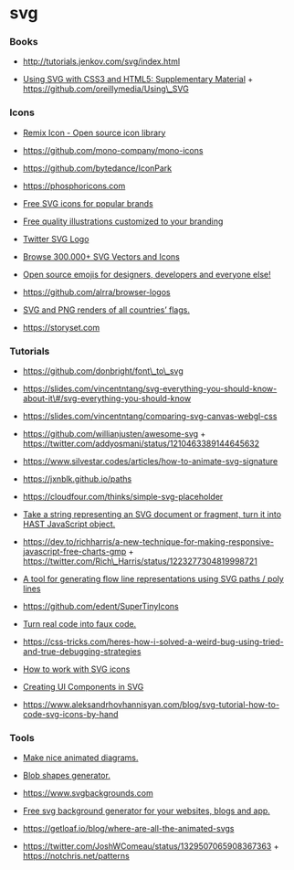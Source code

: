 # svg

### Books

- http://tutorials.jenkov.com/svg/index.html

<!-- -->

- [Using SVG with CSS3 and HTML5: Supplementary Material](https://oreillymedia.github.io/Using_SVG/index.html) + https://github.com/oreillymedia/Using\_SVG

### Icons

- [Remix Icon - Open source icon library](https://remixicon.com/)

<!-- -->

- https://github.com/mono-company/mono-icons

<!-- -->

- https://github.com/bytedance/IconPark

<!-- -->

- https://phosphoricons.com

<!-- -->

- [Free SVG icons for popular brands](http://simpleicons.org/)

<!-- -->

- [Free quality illustrations customized to your branding](https://2.flexiple.com/scale/all-illustrations)

<!-- -->

- [Twitter SVG Logo](https://gist.github.com/mbostock/3094619)

<!-- -->

- [Browse 300.000+ SVG Vectors and Icons](https://www.svgrepo.com/)

<!-- -->

- [Open source emojis for designers, developers and everyone else!](https://github.com/hfg-gmuend/openmoji)

<!-- -->

- https://github.com/alrra/browser-logos

<!-- -->

- [SVG and PNG renders of all countries’ flags.](https://github.com/hampusborgos/country-flags)

<!-- -->

- https://storyset.com

### Tutorials

- https://github.com/donbright/font\_to\_svg

<!-- -->

- https://slides.com/vincentntang/svg-everything-you-should-know-about-it\#/svg-everything-you-should-know

<!-- -->

- https://slides.com/vincentntang/comparing-svg-canvas-webgl-css

<!-- -->

- https://github.com/willianjusten/awesome-svg + https://twitter.com/addyosmani/status/1210463389144645632

<!-- -->

- https://www.silvestar.codes/articles/how-to-animate-svg-signature

<!-- -->

- https://jxnblk.github.io/paths

<!-- -->

- https://cloudfour.com/thinks/simple-svg-placeholder

<!-- -->

- [Take a string representing an SVG document or fragment, turn it into HAST JavaScript object.](https://github.com/Rich-Harris/svg-parser)

<!-- -->

- https://dev.to/richharris/a-new-technique-for-making-responsive-javascript-free-charts-gmp + https://twitter.com/Rich\_Harris/status/1223277304819998721

<!-- -->

- [A tool for generating flow line representations using SVG paths / poly lines](https://github.com/msurguy/flow-lines)

<!-- -->

- https://github.com/edent/SuperTinyIcons

<!-- -->

- [Turn real code into faux code.](https://github.com/knutsynstad/faux-code-generator)

<!-- -->

- https://css-tricks.com/heres-how-i-solved-a-weird-bug-using-tried-and-true-debugging-strategies

<!-- -->

- [How to work with SVG icons](https://fvsch.com/svg-icons)

<!-- -->

- [Creating UI Components in SVG](https://twitter.com/sarah_edo/status/1331251022715445248)

<!-- -->

- https://www.aleksandrhovhannisyan.com/blog/svg-tutorial-how-to-code-svg-icons-by-hand

### Tools

- [Make nice animated diagrams.](https://twitter.com/jlongster/status/1247530020928499714)

<!-- -->

- [Blob shapes generator.](https://github.com/lokesh-coder/blobs.app)

<!-- -->

- https://www.svgbackgrounds.com

<!-- -->

- [Free svg background generator for your websites, blogs and app.](https://bgjar.com/)

<!-- -->

- https://getloaf.io/blog/where-are-all-the-animated-svgs

<!-- -->

- https://twitter.com/JoshWComeau/status/1329507065908367363 + https://notchris.net/patterns
